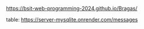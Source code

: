 https://bsit-web-programming-2024.github.io/Bragas/

table: https://server-mysqlite.onrender.com/messages
